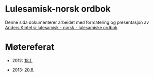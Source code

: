 

# Lulesamisk-norsk ordbok


Denne sida dokumenterer arbeidet med formatering og presentasjon
av [Anders Kintel si lulesamisk - norsk - lulesamiske ordbok](http://gtweb.uit.no/webdict/ak/smj2nob/index.html)


#  Møtereferat


* 2012:
   [18.1.](../admin/dicts/Meeting_2012-01-18.html)


* 2013:
   [20.8.](smj/Planlegging.html)

   

   
